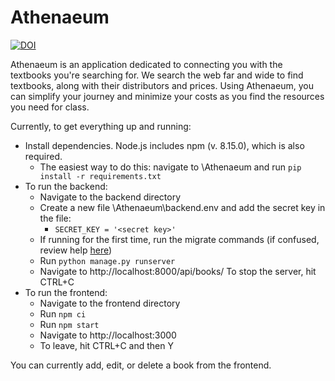 # Athenaeum
[![DOI](https://zenodo.org/badge/544187336.svg)](https://zenodo.org/badge/latestdoi/544187336)

Athenaeum is an application dedicated to connecting you with the textbooks you're searching for. We search the web far and wide to find textbooks, along with their distributors and prices. Using Athenaeum, you can simplify your journey and minimize your costs as you find the resources you need for class.

Currently, to get everything up and running:
* Install dependencies. Node.js includes npm (v. 8.15.0), which is also required.
   * The easiest way to do this: navigate to \Athenaeum and run `pip install -r requirements.txt`
* To run the backend:
   * Navigate to the backend directory
   * Create a new file \Athenaeum\backend\.env and add the secret key in the file:
     * `SECRET_KEY = '<secret key>'`
   * If running for the first time, run the migrate commands (if confused, review help [here](https://stackoverflow.com/questions/56166319/oserror-winerror-123-the-filename-directory-name-or-volume-label-syntax-is))
   * Run `python manage.py runserver`
   * Navigate to http://localhost:8000/api/books/
   To stop the server, hit CTRL+C
* To run the frontend:
   * Navigate to the frontend directory
   * Run `npm ci`
   * Run `npm start`
   * Navigate to http://localhost:3000
   * To leave, hit CTRL+C and then Y

You can currently add, edit, or delete a book from the frontend.
